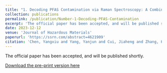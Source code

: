 ```yaml
---
title: "1. Decoding PFAS Contamination via Raman Spectroscopy: A Combined DFT and Machine Learning Investigation"
collection: publications
permalink: /publication/Number-1-Decoding-PFAS-Contamination
excerpt: 'The official paper has been accepted, and will be published shortly.'
date: 2023-12-12
venue: 'Journal of Hazardous Materials'
paperurl: 'https://ssrn.com/abstract=4621909'
citation: 'Chen, Yangxiu and Yang, Yanjun and Cui, Jiaheng and Zhang, Hong and Zhao, Yiping, Decoding PFAS Contamination via Raman Spectroscopy: A Combined DFT and Machine Learning Investigation. Available at SSRN:'
---
```


The official paper has been accepted, and will be published shortly.

[Download the pre-print version here](https://ssrn.com/abstract=4621909)
